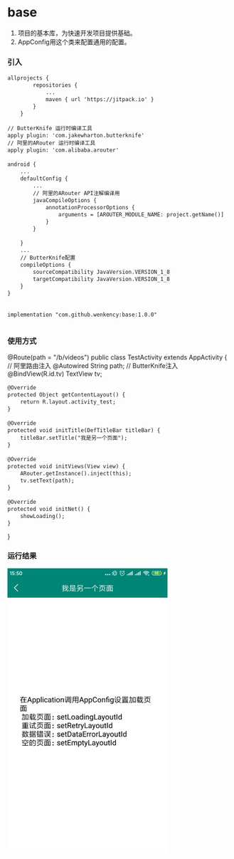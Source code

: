 # base
1. 项目的基本库，为快速开发项目提供基础。
2. AppConfig用这个类来配置通用的配置。

### 引入

```
allprojects {
		repositories {
			...
			maven { url 'https://jitpack.io' }
		}
	}

// ButterKnife 运行时编译工具
apply plugin: 'com.jakewharton.butterknife'
// 阿里的ARouter 运行时编译工具
apply plugin: 'com.alibaba.arouter'

android {
    ...
    defaultConfig {
        ...
        // 阿里的ARouter API注解编译用
        javaCompileOptions {
            annotationProcessorOptions {
                arguments = [AROUTER_MODULE_NAME: project.getName()]
            }
        }

    }
    ...
    // ButterKnife配置
    compileOptions {
        sourceCompatibility JavaVersion.VERSION_1_8
        targetCompatibility JavaVersion.VERSION_1_8
    }
}


implementation "com.github.wenkency:base:1.0.0"


```

### 使用方式

@Route(path = "/b/videos")
public class TestActivity extends AppActivity {
    // 阿里路由注入
    @Autowired
    String path;
    // ButterKnife注入
    @BindView(R.id.tv)
    TextView tv;


    @Override
    protected Object getContentLayout() {
        return R.layout.activity_test;
    }

    @Override
    protected void initTitle(DefTitleBar titleBar) {
        titleBar.setTitle("我是另一个页面");
    }

    @Override
    protected void initViews(View view) {
        ARouter.getInstance().inject(this);
        tv.setText(path);
    }

    @Override
    protected void initNet() {
        showLoading();
    }
}

### 运行结果

<img src="screenshot/image.jpg" width="360px"/>
